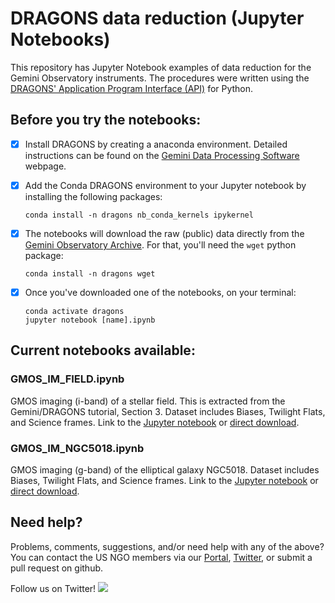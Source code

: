 # DRAGONS data reduction (Jupyter Notebooks)

This repository has Jupyter Notebook examples of data reduction for the Gemini Observatory instruments. The procedures were written using the [DRAGONS' Application Program Interface (API)](https://gmosimg-drtutorial.readthedocs.io/en/v2.1.1/03_api_reduction.html) for Python.

## Before you try the notebooks:

- [x] Install DRAGONS by creating a anaconda environment. Detailed instructions can be found on the [Gemini Data Processing Software](https://www.gemini.edu//observing/phase-iii/understanding-and-processing-data/Data-Processing-Software) webpage.

- [x] Add the Conda DRAGONS environment to your Jupyter notebook by installing the following packages:

   ```
   conda install -n dragons nb_conda_kernels ipykernel
   ```
   
- [x] The notebooks will download the raw (public) data directly from the [Gemini Observatory Archive](https://archive.gemini.edu/searchform). For that, you'll need the `wget` python package:

   ```
   conda install -n dragons wget
   ```

- [x] Once you've downloaded one of the notebooks, on your terminal:

   ```
   conda activate dragons
   jupyter notebook [name].ipynb
   ```

## Current notebooks available:

### GMOS_IM_FIELD.ipynb

GMOS imaging (i-band) of a stellar field. This is extracted from the Gemini/DRAGONS tutorial, Section 3. Dataset includes Biases, Twilight Flats, and Science frames. Link to the [Jupyter notebook](GMOS_IM_FIELD.ipynb) or [direct download](https://raw.githubusercontent.com/usngo/DRAGONS/main/GMOS_IM_FIELD.ipynb).

### GMOS_IM_NGC5018.ipynb

GMOS imaging (g-band) of the elliptical galaxy NGC5018.  Dataset includes Biases, Twilight Flats, and Science frames. Link to the [Jupyter notebook](GMOS_IM_NGC5018.ipynb) or [direct download](https://raw.githubusercontent.com/usngo/DRAGONS/main/GMOS_IM_NGC5018.ipynb).

## Need help?

Problems, comments, suggestions, and/or need help with any of the above? You can contact the US NGO members via our [Portal](http://ast.noao.edu/csdc/usngo), [Twitter](https://twitter.com/usngo), or submit a pull request on github.

Follow us on Twitter! <a href="https://twitter.com/usngo" target="_blank"><img src="https://badgen.net/twitter/follow/usngo"></a>

